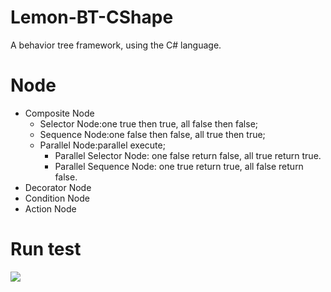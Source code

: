 # Lemon-BT-CShape  
A behavior tree framework, using the C# language.  

# Node  
* Composite Node  
  * Selector Node:one true then true, all false then false;   
  * Sequence Node:one false then false, all true then true;   
  * Parallel Node:parallel execute;   
     * Parallel Selector Node: one false return false, all true return true.   
     * Parallel Sequence Node: one true return true, all false return false.   
* Decorator Node  
* Condition Node  
* Action Node  

# Run test        
![](https://github.com/onelei/Lemon-BT-CShape/blob/master/ImgCache/test.png) 

